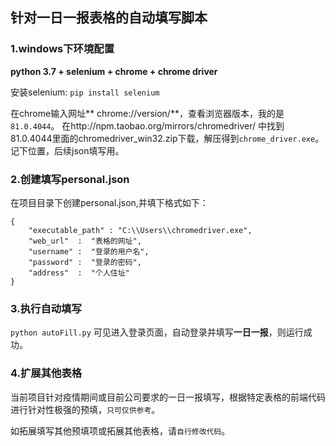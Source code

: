 ## 针对一日一报表格的自动填写脚本

### 1.windows下环境配置
**python 3.7 + selenium + chrome + chrome driver**

安装selenium: ```pip install selenium ```

在chrome输入网址** chrome://version/**，查看浏览器版本，我的是`81.0.4044`。 在http://npm.taobao.org/mirrors/chromedriver/ 中找到81.0.4044里面的chromedriver_win32.zip下载，解压得到`chrome_driver.exe`。记下位置，后续json填写用。

### 2.创建填写personal.json
在项目目录下创建personal.json,并填下格式如下：
```
{
    "executable_path" : "C:\\Users\\chromedriver.exe", 
    "web_url"  :  "表格的网址",                  
    "username" :  "登录的用户名",  
    "password" :  "登录的密码", 
    "address"  :  "个人住址"   
}
```
### 3.执行自动填写
```python autoFill.py```
可见进入登录页面，自动登录并填写**一日一报**，则运行成功。

### 4.扩展其他表格
当前项目针对疫情期间或目前公司要求的一日一报填写，根据特定表格的前端代码进行针对性极强的预填，`只可仅供参考`。

如拓展填写其他预填项或拓展其他表格，请`自行修改代码`。
